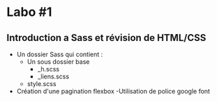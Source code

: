 # Labo #1
## Introduction a Sass et révision de HTML/CSS

- Un dossier Sass qui contient :
    - Un sous dossier base
        - _h.scss
        - _liens.scss
    - style.scss
- Création d'une pagination flexbox
-Utilisation de police google font
    